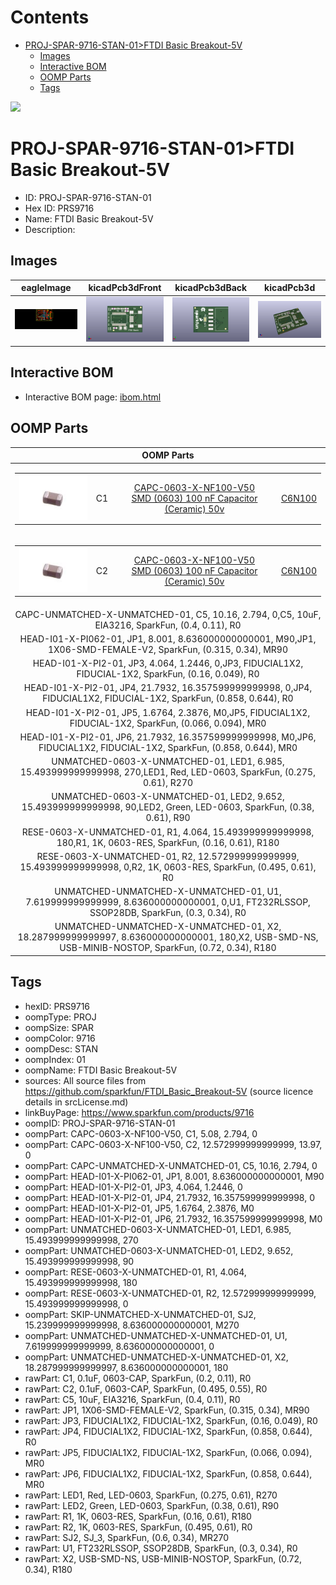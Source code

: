 



Contents
========

* [PROJ-SPAR-9716-STAN-01>FTDI Basic Breakout-5V](#proj-spar-9716-stan-01ftdi-basic-breakout-5v)
	* [Images](#images)
	* [Interactive BOM](#interactive-bom)
	* [OOMP Parts](#oomp-parts)
	* [Tags](#tags)
  
![][im]
# PROJ-SPAR-9716-STAN-01>FTDI Basic Breakout-5V

- ID: PROJ-SPAR-9716-STAN-01
- Hex ID: PRS9716
- Name: FTDI Basic Breakout-5V
- Description: 

## Images
  
  

|eagleImage|kicadPcb3dFront|kicadPcb3dBack|kicadPcb3d|
| :---: | :---: | :---: | :---: |
|[![eagleImage](eagleImage_140.png)](eagleImage_600.png)|[![kicadPcb3dFront](kicadPcb3dFront_140.png)](kicadPcb3dFront_600.png)|[![kicadPcb3dBack](kicadPcb3dBack_140.png)](kicadPcb3dBack_600.png)|[![kicadPcb3d](kicadPcb3d_140.png)](kicadPcb3d_600.png)|

## Interactive BOM

- Interactive BOM page: [ibom.html](kicad/bom/ibom.html)

## OOMP Parts
  

|OOMP Parts|
| :---: |
|<table><tr><td>![CAPC-0603-X-NF100-V50](https://raw.githubusercontent.com/oomlout/oomlout_OOMP_parts/main/CAPC-0603-X-NF100-V50/image_140.jpg)</td><td> C1</td><td>[CAPC-0603-X-NF100-V50<br>SMD (0603) 100 nF Capacitor (Ceramic) 50v](https://github.com/oomlout/oomlout_OOMP_parts/tree/main/CAPC-0603-X-NF100-V50/)</td><td>[C6N100](https://github.com/oomlout/oomlout_OOMP_parts/tree/main/CAPC-0603-X-NF100-V50/)</td></tr></table>|
|<table><tr><td>![CAPC-0603-X-NF100-V50](https://raw.githubusercontent.com/oomlout/oomlout_OOMP_parts/main/CAPC-0603-X-NF100-V50/image_140.jpg)</td><td> C2</td><td>[CAPC-0603-X-NF100-V50<br>SMD (0603) 100 nF Capacitor (Ceramic) 50v](https://github.com/oomlout/oomlout_OOMP_parts/tree/main/CAPC-0603-X-NF100-V50/)</td><td>[C6N100](https://github.com/oomlout/oomlout_OOMP_parts/tree/main/CAPC-0603-X-NF100-V50/)</td></tr></table>|
|CAPC-UNMATCHED-X-UNMATCHED-01, C5, 10.16, 2.794, 0,C5, 10uF, EIA3216, SparkFun, (0.4, 0.11), R0|
|HEAD-I01-X-PI062-01, JP1, 8.001, 8.636000000000001, M90,JP1, 1X06-SMD-FEMALE-V2, SparkFun, (0.315, 0.34), MR90|
|HEAD-I01-X-PI2-01, JP3, 4.064, 1.2446, 0,JP3, FIDUCIAL1X2, FIDUCIAL-1X2, SparkFun, (0.16, 0.049), R0|
|HEAD-I01-X-PI2-01, JP4, 21.7932, 16.357599999999998, 0,JP4, FIDUCIAL1X2, FIDUCIAL-1X2, SparkFun, (0.858, 0.644), R0|
|HEAD-I01-X-PI2-01, JP5, 1.6764, 2.3876, M0,JP5, FIDUCIAL1X2, FIDUCIAL-1X2, SparkFun, (0.066, 0.094), MR0|
|HEAD-I01-X-PI2-01, JP6, 21.7932, 16.357599999999998, M0,JP6, FIDUCIAL1X2, FIDUCIAL-1X2, SparkFun, (0.858, 0.644), MR0|
|UNMATCHED-0603-X-UNMATCHED-01, LED1, 6.985, 15.493999999999998, 270,LED1, Red, LED-0603, SparkFun, (0.275, 0.61), R270|
|UNMATCHED-0603-X-UNMATCHED-01, LED2, 9.652, 15.493999999999998, 90,LED2, Green, LED-0603, SparkFun, (0.38, 0.61), R90|
|RESE-0603-X-UNMATCHED-01, R1, 4.064, 15.493999999999998, 180,R1, 1K, 0603-RES, SparkFun, (0.16, 0.61), R180|
|RESE-0603-X-UNMATCHED-01, R2, 12.572999999999999, 15.493999999999998, 0,R2, 1K, 0603-RES, SparkFun, (0.495, 0.61), R0|
|UNMATCHED-UNMATCHED-X-UNMATCHED-01, U1, 7.619999999999999, 8.636000000000001, 0,U1, FT232RLSSOP, SSOP28DB, SparkFun, (0.3, 0.34), R0|
|UNMATCHED-UNMATCHED-X-UNMATCHED-01, X2, 18.287999999999997, 8.636000000000001, 180,X2, USB-SMD-NS, USB-MINIB-NOSTOP, SparkFun, (0.72, 0.34), R180|

## Tags

- hexID: PRS9716
- oompType: PROJ
- oompSize: SPAR
- oompColor: 9716
- oompDesc: STAN
- oompIndex: 01
- oompName: FTDI Basic Breakout-5V
- sources: All source files from https://github.com/sparkfun/FTDI_Basic_Breakout-5V (source licence details in srcLicense.md)
- linkBuyPage: https://www.sparkfun.com/products/9716
- oompID: PROJ-SPAR-9716-STAN-01
- oompPart: CAPC-0603-X-NF100-V50, C1, 5.08, 2.794, 0
- oompPart: CAPC-0603-X-NF100-V50, C2, 12.572999999999999, 13.97, 0
- oompPart: CAPC-UNMATCHED-X-UNMATCHED-01, C5, 10.16, 2.794, 0
- oompPart: HEAD-I01-X-PI062-01, JP1, 8.001, 8.636000000000001, M90
- oompPart: HEAD-I01-X-PI2-01, JP3, 4.064, 1.2446, 0
- oompPart: HEAD-I01-X-PI2-01, JP4, 21.7932, 16.357599999999998, 0
- oompPart: HEAD-I01-X-PI2-01, JP5, 1.6764, 2.3876, M0
- oompPart: HEAD-I01-X-PI2-01, JP6, 21.7932, 16.357599999999998, M0
- oompPart: UNMATCHED-0603-X-UNMATCHED-01, LED1, 6.985, 15.493999999999998, 270
- oompPart: UNMATCHED-0603-X-UNMATCHED-01, LED2, 9.652, 15.493999999999998, 90
- oompPart: RESE-0603-X-UNMATCHED-01, R1, 4.064, 15.493999999999998, 180
- oompPart: RESE-0603-X-UNMATCHED-01, R2, 12.572999999999999, 15.493999999999998, 0
- oompPart: SKIP-UNMATCHED-X-UNMATCHED-01, SJ2, 15.239999999999998, 8.636000000000001, M270
- oompPart: UNMATCHED-UNMATCHED-X-UNMATCHED-01, U1, 7.619999999999999, 8.636000000000001, 0
- oompPart: UNMATCHED-UNMATCHED-X-UNMATCHED-01, X2, 18.287999999999997, 8.636000000000001, 180
- rawPart: C1, 0.1uF, 0603-CAP, SparkFun, (0.2, 0.11), R0
- rawPart: C2, 0.1uF, 0603-CAP, SparkFun, (0.495, 0.55), R0
- rawPart: C5, 10uF, EIA3216, SparkFun, (0.4, 0.11), R0
- rawPart: JP1, 1X06-SMD-FEMALE-V2, SparkFun, (0.315, 0.34), MR90
- rawPart: JP3, FIDUCIAL1X2, FIDUCIAL-1X2, SparkFun, (0.16, 0.049), R0
- rawPart: JP4, FIDUCIAL1X2, FIDUCIAL-1X2, SparkFun, (0.858, 0.644), R0
- rawPart: JP5, FIDUCIAL1X2, FIDUCIAL-1X2, SparkFun, (0.066, 0.094), MR0
- rawPart: JP6, FIDUCIAL1X2, FIDUCIAL-1X2, SparkFun, (0.858, 0.644), MR0
- rawPart: LED1, Red, LED-0603, SparkFun, (0.275, 0.61), R270
- rawPart: LED2, Green, LED-0603, SparkFun, (0.38, 0.61), R90
- rawPart: R1, 1K, 0603-RES, SparkFun, (0.16, 0.61), R180
- rawPart: R2, 1K, 0603-RES, SparkFun, (0.495, 0.61), R0
- rawPart: SJ2, SJ_3, SparkFun, (0.6, 0.34), MR270
- rawPart: U1, FT232RLSSOP, SSOP28DB, SparkFun, (0.3, 0.34), R0
- rawPart: X2, USB-SMD-NS, USB-MINIB-NOSTOP, SparkFun, (0.72, 0.34), R180



[im]: kicadPcb3d_450.png

